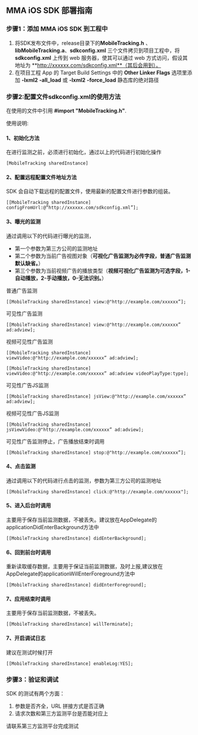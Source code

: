 ## MMA iOS SDK 部署指南

### 步骤1：添加 MMA iOS SDK 到工程中

1. 将SDK发布文件中，release目录下的**MobileTracking.h** 、**libMobileTracking.a**、**sdkconfig.xml** 三个文件拷贝到项目工程中，将 **sdkconfig.xml** 上传到 web 服务器，使其可以通过 web 方式访问，假设其地址为 **http://xxxxxx.com/sdkconfig.xml**（其后会用到）。
2. 在项目工程 App 的 Target Build Settings 中的 **Other Linker Flags** 选项里添加 **-lxml2** **-all_load** 或 **-lxml2** **-force_load** 静态库的绝对路径

### 步骤2:配置文件sdkconfig.xml的使用方法
在使用的文件中引用 **#import "MobileTracking.h"**.

使用说明:

#### 1、初始化方法

在进行监测之前，必须进行初始化，通过以上的代码进行初始化操作

```
[MobileTracking sharedInstance]

```

#### 2、配置远程配置文件地址方法

SDK 会自动下载远程的配置文件，使用最新的配置文件进行参数的组装。

```
[[MobileTracking sharedInstance] configFromUrl:@“http://xxxxxx.com/sdkconfig.xml”];
```

#### 3、曝光的监测

通过调用以下的代码进行曝光的监测，

 * 第一个参数为第三方公司的监测地址
 * 第二个参数为当前广告视图对象（**可视化广告监测为必传字段，普通广告监测默认缺省。**）
 * 第三个参数为当前视频广告的播放类型（**视频可视化广告监测为可选字段，1-自动播放，2-手动播放，0-无法识别。**）

普通广告监测

```
[[MobileTracking sharedInstance] view:@"http://example.com/xxxxxx”];

```
可见性广告监测

```
[[MobileTracking sharedInstance] view:@"http://example.com/xxxxxx” ad:adview];

```

视频可见性广告监测

```
[[MobileTracking sharedInstance] viewVideo:@"http://example.com/xxxxxx” ad:adview];

```
```
[[MobileTracking sharedInstance] viewVideo:@"http://example.com/xxxxxx” ad:adview videoPlayType:type];

```
可见性广告JS监测

```
[[MobileTracking sharedInstance] jsView:@"http://example.com/xxxxxx” ad:adview];

```

视频可见性广告JS监测

```
[[MobileTracking sharedInstance] jsViewVideo:@"http://example.com/xxxxxx” ad:adview];

```
可见性广告监测停止，广告播放结束时调用

```
[[MobileTracking sharedInstance] stop:@"http://example.com/xxxxxx”];

```

#### 4、点击监测
通过调用以下的代码进行点击的监测，参数为第三方公司的监测地址

```
[[MobileTracking sharedInstance] click:@"http://example.com/xxxxxx"];
```

#### 5、进入后台时调用
主要用于保存当前监测数据，不被丢失。建议放在AppDelegate的applicationDidEnterBackground方法中

```
[[MobileTracking sharedInstance] didEnterBackground];
```


#### 6、回到前台时调用
重新读取缓存数据，主要用于保证当前监测数据，及时上报,建议放在AppDelegate的applicationWillEnterForeground方法中

```
[[MobileTracking sharedInstance] didEnterForeground];
```


#### 7、应用结束时调用
主要用于保存当前监测数据，不被丢失。

```
[[MobileTracking sharedInstance] willTerminate];
```

#### 7、开启调试日志
建议在测试时候打开

```
[[MobileTracking sharedInstance] enableLog:YES];
```

### 步骤3：验证和调试

SDK 的测试有两个方面：

1. 参数是否齐全，URL 拼接方式是否正确
2. 请求次数和第三方监测平台是否能对应上

请联系第三方监测平台完成测试

